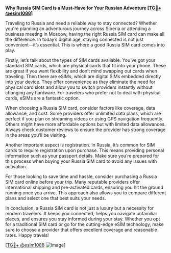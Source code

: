 **Why Russia SIM Card is a Must-Have for Your Russian Adventure [[TG💪+ @esim1088](https://t.me/s/esim1088)]**

Traveling to Russia and need a reliable way to stay connected? Whether you're planning an adventurous journey across Siberia or attending a business meeting in Moscow, having the right Russia SIM card can make all the difference. In today’s digital age, staying connected is not just convenient—it’s essential. This is where a good Russia SIM card comes into play.

Firstly, let’s talk about the types of SIM cards available. You’ve got your standard SIM cards, which are physical cards that fit into your phone. These are great if you want flexibility and don’t mind swapping out cards when traveling. Then there are eSIMs, which are digital SIMs embedded directly into your device. They offer convenience as they eliminate the need for physical card slots and allow you to switch providers instantly without changing any hardware. For travelers who prefer not to deal with physical cards, eSIMs are a fantastic option.

When choosing a Russia SIM card, consider factors like coverage, data allowance, and cost. Some providers offer unlimited data plans, which are perfect if you plan on streaming videos or using GPS navigation frequently. Others might have more affordable options but with limited data allowances. Always check customer reviews to ensure the provider has strong coverage in the areas you’ll be visiting. 

Another important aspect is registration. In Russia, it’s common for SIM cards to require registration upon purchase. This means providing personal information such as your passport details. Make sure you’re prepared for this process when buying your Russia SIM card to avoid any issues with activation.

For those looking to save time and hassle, consider purchasing a Russia SIM card online before your trip. Many reputable providers offer international shipping and pre-activated cards, ensuring you hit the ground running once you arrive. This approach also allows you to compare different plans and select one that best suits your needs.

In conclusion, a Russia SIM card is not just a luxury but a necessity for modern travelers. It keeps you connected, helps you navigate unfamiliar places, and ensures you stay informed during your stay. Whether you opt for a traditional SIM card or go for the cutting-edge eSIM technology, make sure to choose a provider that offers excellent coverage and reasonable rates. Happy travels!

[[TG💪+ @esim1088](https://t.me/s/esim1088) ![Image](https://i.postimg.cc/Y0z9fWf4/image.png)]